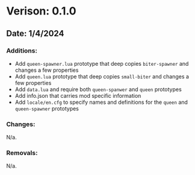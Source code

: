 # Verison: 0.1.0
## Date: 1/4/2024

### Additions:
- Add `queen-spawner.lua` prototype that deep copies `biter-spawner` and changes a few properties
- Add `queen.lua` prototype that deep copies `small-biter` and changes a few properties
- Add `data.lua` and require both `queen-spanwer` and `queen` prototypes
- Add info.json that carries mod specific information
- Add `locale/en.cfg` to specify names and definitions for the `queen` and `queen-spawner` prototypes

### Changes:
N/a.

### Removals:
N/a.